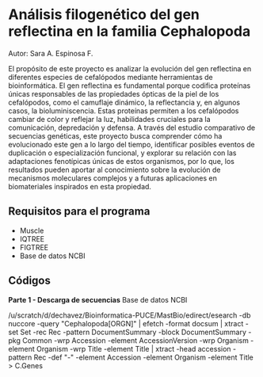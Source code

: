 # Análisis filogenético del gen reflectina en la familia Cephalopoda
Autor: Sara A. Espinosa F.

El propósito de este proyecto es analizar la evolución del gen reflectina en diferentes especies de cefalópodos mediante herramientas de bioinformática. El gen reflectina es fundamental porque codifica proteínas únicas responsables de las propiedades ópticas de la piel de los cefalópodos, como el camuflaje dinámico, la reflectancia y, en algunos casos, la bioluminiscencia. Estas proteínas permiten a los cefalópodos cambiar de color y reflejar la luz, habilidades cruciales para la comunicación, depredación y defensa.
A través del estudio comparativo de secuencias genéticas, este proyecto busca comprender cómo ha evolucionado este gen a lo largo del tiempo, identificar posibles eventos de duplicación o especialización funcional, y explorar su relación con las adaptaciones fenotípicas únicas de estos organismos, por lo que, los resultados pueden aportar al conocimiento sobre la evolución de mecanismos moleculares complejos y a futuras aplicaciones en biomateriales inspirados en esta propiedad.

## Requisitos para el programa
* Muscle
* IQTREE
* FIGTREE
* Base de datos NCBI

## Códigos
**Parte 1 - Descarga de secuencias**
Base de datos NCBI

/u/scratch/d/dechavez/Bioinformatica-PUCE/MastBio/edirect/esearch -db nuccore -query "Cephalopoda[ORGN]" | efetch -format docsum | xtract -set Set -rec Rec -pattern DocumentSummary -block DocumentSummary -pkg Common -wrp Accession -element AccessionVersion -wrp Organism -element Organism -wrp Title -element Title | xtract -head accession -pattern Rec -def "-" -element Accession -element Organism -element Title > C.Genes
